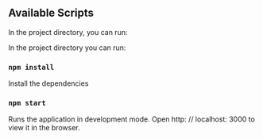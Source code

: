 ## Available Scripts

In the project directory, you can run:

In the project directory you can run:

### `npm install`

Install the dependencies

### `npm start`

Runs the application in development mode.
Open http: // localhost: 3000 to view it in the browser.




